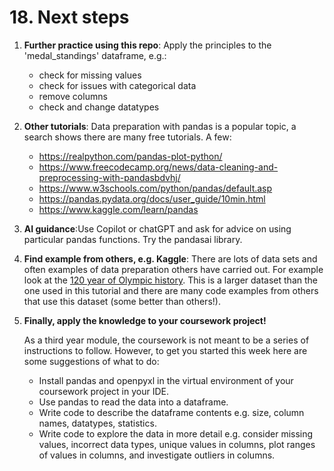 # 18. Next steps

1. **Further practice using this repo**: Apply the principles to the 'medal_standings' dataframe, e.g.:

    - check for missing values
    - check for issues with categorical data
    - remove columns
    - check and change datatypes

2. **Other tutorials**: Data preparation with pandas is a popular topic, a search shows there are many free tutorials. A
   few:
    - https://realpython.com/pandas-plot-python/
    - https://www.freecodecamp.org/news/data-cleaning-and-preprocessing-with-pandasbdvhj/
    - https://www.w3schools.com/python/pandas/default.asp
    - https://pandas.pydata.org/docs/user_guide/10min.html
    - https://www.kaggle.com/learn/pandas

3. **AI guidance**:Use Copilot or chatGPT and ask for advice on using particular pandas functions. Try the pandasai
   library.

4. **Find example from others, e.g. Kaggle**: There are lots of data sets and often examples of data preparation others
   have carried out. For example look at
   the [120 year of Olympic history](https://www.kaggle.com/datasets/heesoo37/120-years-of-olympic-history-athletes-and-results).
   This is a larger dataset than the one used in this tutorial and there are many code examples from others that use
   this dataset (some better than others!).

5. **Finally, apply the knowledge to your coursework project!**

   As a third year module, the coursework is not meant to be a series of instructions to follow. However, to get you
   started this week here are some suggestions of what to do:

    - Install pandas and openpyxl in the virtual environment of your coursework project in your IDE.
    - Use pandas to read the data into a dataframe.
    - Write code to describe the dataframe contents e.g. size, column names, datatypes, statistics.
    - Write code to explore the data in more detail e.g. consider missing values, incorrect data types, unique
      values in columns, plot ranges of values in columns, and investigate outliers in columns.
